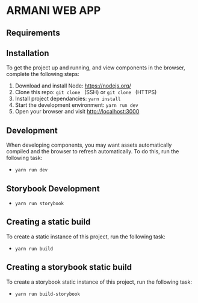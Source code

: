 # ARMANI WEB APP

## Requirements

## Installation
To get the project up and running, and view components in the browser, complete the following steps:

1. Download and install Node: <https://nodejs.org/>
2. Clone this repo: `git clone ` (SSH) or `git clone ` (HTTPS)
3. Install project dependancies: `yarn install`
4. Start the development environment: `yarn run dev`
5. Open your browser and visit <http://localhost:3000>

## Development
When developing components, you may want assets automatically compiled and the browser to refresh automatically. To do this, run the following task:

* `yarn run dev`

## Storybook Development

* `yarn run storybook`


## Creating a static build
To create a static instance of this project, run the following task:

* `yarn run build`


## Creating a storybook static build
To create a storybook static instance of this project, run the following task:

* `yarn run build-storybook`
